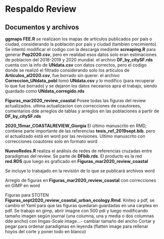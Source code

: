 Respaldo Review
================

## Documentos y archivos

**ggmaps FEE.R** se realizaon los mapas de artículos publicados por país
o ciudad, considerando la población por país y ciudad (tambien
crecimiento). Se intentó modificar el codigo con la descarga mediante
**screaping.R** para generar **Pop2020.csv**, pero en realidad esos
datos solo eran estimaciones de poblacion del 2018-2019 y 2020 mundial.
el archivo **DF\_by\_citySF.rds** cuenta con la info de **UNdata.csv**
con datos correctos, pero el codigo donde se realizó el filtrado
considerando solo los articulos de **Articulos\_al2020.csv**, fue
borrado sin querer. el archivo **Correccion\_UNdata\_pobl** tomó
**UNdata.csv** y lo modifico (para recuperar lo que fue borrado) y se
dejaron los datos necearios apra el trabajo, siendo guardado como
**UNdata\_corregido.rds**

**Figuras\_mar2020\_review\_coastal** Posee todas las figuras del review
actualizados. ultima actualizacion con correcciones de coautorees,
comentarios dde arreglos de tablas y arreglos en las poblaciones a
partir de **DF\_by\_citySF.rds**

**2020\_15mar\_COASTALREVIEW\_Giorgia** El último manuscrito en RMD,
contiene parte importante de las referencias
**tesis\_ref\_2019sept.bib**, pero el actualizado está en word por las
revisiones. Ultimo manuscrito con correcciones coautores solo en formato
word

**NuevoRedes.R** realiza el análisis de redes de referencias cruzadas
entre paradigmas del review. Se parte de **DFbib.rds**. El producto es
la red **red.RDS** que luego es graficado en
**Figuras\_mar2020\_review\_coastal**

Se incluye lo trabajado en la revisión de lo que se publicará archivos
word

Arreglo de figuras en **Figuras\_mar2020\_review\_coastal** con
correcciones en GIMP en word

Figuras para STOTEN
**Figuras\_sept2020\_review\_coastal\_urban\_ecology.Rmd**. Kniteo a
pdf, se cambio el Yaml para que las figuras quedaran guardadas en una
carptea en pdf. Se trabajo en gimp, abrir imagne con 500 pdi y luego
modificando tamaño imagen según journal (una columna, una y media o dos
columnas dde ancho) con Imgas-Scale image…- cambiar tamaño del ancho
Cortar y pegar para ordenar paradigmas en leyenda (flatten image para
rellenar hoyos del corte y poner todo en blanco)
